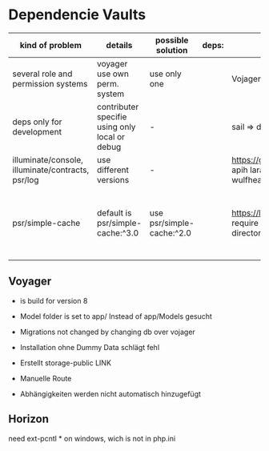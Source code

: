 # Dependencie Vaults

kind of problem | details |possible solution | deps: | #1 | #2
--- | --- | --- | --- | --- | ---
several role and permission systems | voyager use own perm. system | use only one | | Vojager | spatie_permissions
|deps only for development| contributer specifie using only local or debug |-||sail => docker Instance|vite_dev command => headless changes
 illuminate/console, illuminate/contracts, psr/log| use different versions|-||<https://github.com/nunomaduro/larastan> apih laravel-route-list-web, wulfheart/laravel-actions-ide-helper
psr/simple-cache|default is psr/simple-cache:^3.0|use psr/simple-cache:^2.0||<https://ldaprecord.com> composer require psr/simple-cache:^2.0 directorytree/ldaprecord|<https://docs.laravel-excel.com/nova/1.x> composer require psr/simple-cache:^2.0 maatwebsite/laravel-nova-excel

## Voyager

- is build for version 8
- Model folder is set to app/ Instead of app/Models gesucht
- Migrations not changed by changing db over vojager

- Installation ohne Dummy Data schlägt fehl
- Erstellt storage-public LINK
- Manuelle Route
- Abhängigkeiten werden nicht automatisch hinzugefügt

## Horizon

need ext-pcntl * on windows, wich is not in php.ini
<!-- dusk scrennshot display wrong configuration | dusk run with own env. configuration |-| | config validator | laravel dusk | -->
